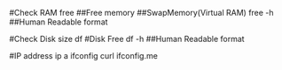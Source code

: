 #Check RAM
    free       ##Free memory ##SwapMemory(Virtual RAM)
    free -h    ##Human Readable format

#Check Disk size
    df         #Disk Free
    df -h      ##Human Readable format

#IP address
    ip a
    ifconfig
    curl ifconfig.me

